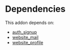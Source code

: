 # Dependencies

This addon depends on:

- [auth_signup](https://github.com/bringout/oca-ocb-security/tree/9ea1af542e169bea280f2d88457fe1472ce74ff7/odoo-bringout-oca-ocb-auth_signup)
- [website_mail](https://github.com/bringout/oca-ocb-website/tree/0c65a6ede633c07618d188acfeda4f91a033e24f/odoo-bringout-oca-ocb-website_mail)
- [website_profile](https://github.com/bringout/oca-ocb-website/tree/0c65a6ede633c07618d188acfeda4f91a033e24f/odoo-bringout-oca-ocb-website_profile)
